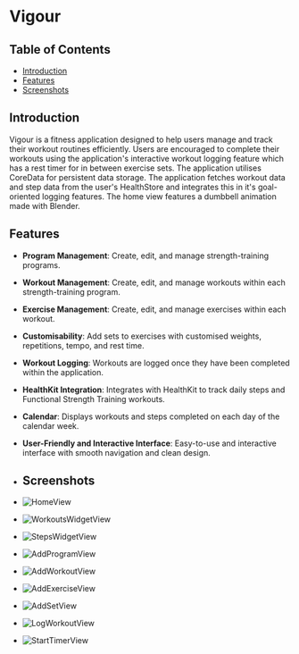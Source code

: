# Vigour

## Table of Contents
- [Introduction](#introduction)
- [Features](#features)
- [Screenshots](#screenshots)

## Introduction
Vigour is a fitness application designed to help users manage and track their workout routines efficiently. Users are encouraged to complete their workouts using the application's interactive workout logging feature which has a rest timer for in between exercise sets. The application utilises CoreData for persistent data storage. The application fetches workout data and step data from the user's HealthStore and integrates this in it's goal-oriented logging features. The home view features a dumbbell animation made with Blender.

## Features
- **Program Management**: Create, edit, and manage strength-training programs.
- **Workout Management**: Create, edit, and manage workouts within each strength-training program.
- **Exercise Management**: Create, edit, and manage exercises within each workout.
- **Customisability**: Add sets to exercises with customised weights, repetitions, tempo, and rest time.
- **Workout Logging**: Workouts are logged once they have been completed within the application.
- **HealthKit Integration**: Integrates with HealthKit to track daily steps and Functional Strength Training workouts.
- **Calendar**: Displays workouts and steps completed on each day of the calendar week.
- **User-Friendly and Interactive Interface**: Easy-to-use and interactive interface with smooth navigation and clean design.

- ## Screenshots
- ![HomeView](Screenshots/HomeView.png)
- ![WorkoutsWidgetView](Screenshots/WorkoutsWidgetView.png)
- ![StepsWidgetView](Screenshots/StepsWidgetView.png)
- ![AddProgramView](Screenshots/AddProgramView.png)
- ![AddWorkoutView](Screenshots/AddWorkoutView.png)
- ![AddExerciseView](Screenshots/AddExerciseView.png)
- ![AddSetView](Screenshots/AddSetView.png)
- ![LogWorkoutView](Screenshots/LogWorkoutView.png)
- ![StartTimerView](Screenshots/StartTimerView.png)
